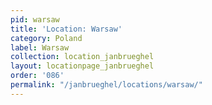```yaml
---
pid: warsaw
title: 'Location: Warsaw'
category: Poland
label: Warsaw
collection: location_janbrueghel
layout: locationpage_janbrueghel
order: '086'
permalink: "/janbrueghel/locations/warsaw/"
---
```

